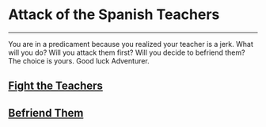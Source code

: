 # Attack of the Spanish Teachers

--------------------------------

You are in a predicament because you realized your teacher is a jerk. What will you do? Will you attack them first? Will you decide to befriend them? The choice is yours. Good luck Adventurer.

## [Fight the Teachers](fight-them/fight-them.md)
## [Befriend Them](befriend-them/give.md)
